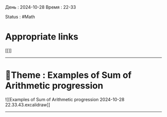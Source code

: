 День : 2024-10-28 
Время : 22-33

Status : #Math  


# Appropriate links
[[]]

---

# 📏Theme : Examples of Sum of Arithmetic progression


![[Examples of Sum of Arithmetic progression 2024-10-28 22.33.43.excalidraw]]





---
